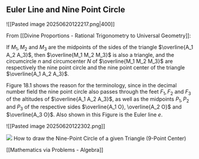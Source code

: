 ## Euler Line and Nine Point Circle

![[Pasted image 20250620122217.png|400]]

From [[Divine Proportions - Rational Trigonometry to Universal Geometry]]:

If $M_1, M_2$ and $M_3$ are the midpoints of the sides of the triangle $\overline{A_1 A_2 A_3}$, then $\overline{M_1 M_2 M_3}$ is also a triangle, and the circumcircle $n$ and circumcenter $N$ of $\overline{M_1 M_2 M_3}$ are respectively the nine point circle and the nine point center of the triangle $\overline{A_1 A_2 A_3}$.

Figure 18.1 shows the reason for the terminology, since in the decimal number field the nine point circle also passes through the feet $F_1, F_2$ and $F_3$ of the altitudes of $\overline{A_1 A_2 A_3}$, as well as the midpoints $P_1, P_2$ and $P_3$ of the respective sides $\overline{A_1 O}, \overline{A_2 O}$ and $\overline{A_3 O}$. Also shown in this Figure is the Euler line $e$.

![[Pasted image 20250620122302.png]]

![](https://youtu.be/9fYOeelsZ8U)
How to draw the Nine-Point Circle of a given Triangle (9-Point Center)

[[Mathematics via Problems - Algebra]]

